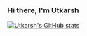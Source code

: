 ### Hi there, I'm Utkarsh

[![Utkarsh's GitHub stats](https://github-readme-stats.vercel.app/api?username=utkarsh2710)](https://github.com/utkarsh2710/github-readme-stats)
